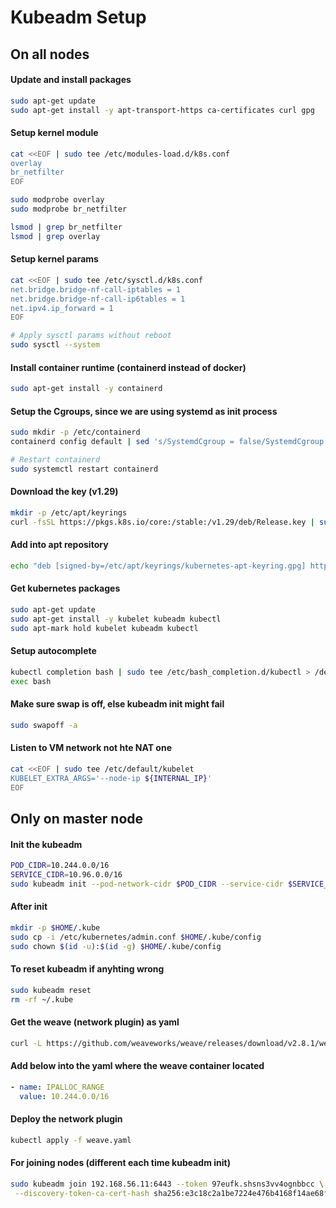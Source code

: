 # Kubeadm Setup

## On all nodes

#### Update and install packages

```bash
sudo apt-get update
sudo apt-get install -y apt-transport-https ca-certificates curl gpg
```

#### Setup kernel module

```bash
cat <<EOF | sudo tee /etc/modules-load.d/k8s.conf
overlay
br_netfilter
EOF

sudo modprobe overlay
sudo modprobe br_netfilter

lsmod | grep br_netfilter
lsmod | grep overlay
```

#### Setup kernel params

```bash
cat <<EOF | sudo tee /etc/sysctl.d/k8s.conf
net.bridge.bridge-nf-call-iptables = 1
net.bridge.bridge-nf-call-ip6tables = 1
net.ipv4.ip_forward = 1
EOF

# Apply sysctl params without reboot
sudo sysctl --system
```

#### Install container runtime (containerd instead of docker)

```bash
sudo apt-get install -y containerd
```

#### Setup the Cgroups, since we are using systemd as init process

```bash
sudo mkdir -p /etc/containerd
containerd config default | sed 's/SystemdCgroup = false/SystemdCgroup = true/' | sudo tee /etc/containerd/config.toml

# Restart containerd
sudo systemctl restart containerd
```

#### Download the key (v1.29)

```bash
mkdir -p /etc/apt/keyrings
curl -fsSL https://pkgs.k8s.io/core:/stable:/v1.29/deb/Release.key | sudo gpg --dearmor -o /etc/apt/keyrings/kubernetes-apt-keyring.gpg
```

#### Add into apt repository

```bash
echo "deb [signed-by=/etc/apt/keyrings/kubernetes-apt-keyring.gpg] https://pkgs.k8s.io/core:/stable:/${KUBE_LATEST}/deb/ /" | sudo tee /etc/apt/sources.list.d/kubernetes.list
```

#### Get kubernetes packages

```bash
sudo apt-get update
sudo apt-get install -y kubelet kubeadm kubectl
sudo apt-mark hold kubelet kubeadm kubectl
```

#### Setup autocomplete

```bash
kubectl completion bash | sudo tee /etc/bash_completion.d/kubectl > /dev/null
exec bash
```

#### Make sure swap is off, else kubeadm init might fail

```bash
sudo swapoff -a
```

#### Listen to VM network not hte NAT one

```bash
cat <<EOF | sudo tee /etc/default/kubelet
KUBELET_EXTRA_ARGS='--node-ip ${INTERNAL_IP}'
EOF
```

## Only on master node

#### Init the kubeadm

```bash
POD_CIDR=10.244.0.0/16
SERVICE_CIDR=10.96.0.0/16
sudo kubeadm init --pod-network-cidr $POD_CIDR --service-cidr $SERVICE_CIDR --apiserver-advertise-address $INTERNAL_IP
```

#### After init

```bash
mkdir -p $HOME/.kube
sudo cp -i /etc/kubernetes/admin.conf $HOME/.kube/config
sudo chown $(id -u):$(id -g) $HOME/.kube/config
```

#### To reset kubeadm if anyhting wrong

```bash
sudo kubeadm reset
rm -rf ~/.kube
```

#### Get the weave (network plugin) as yaml

```bash
curl -L https://github.com/weaveworks/weave/releases/download/v2.8.1/weave-daemonset-k8s.yaml > weave.yaml
```

#### Add below into the yaml where the weave container located

```yaml
- name: IPALLOC_RANGE
  value: 10.244.0.0/16
```

#### Deploy the network plugin

```bash
kubectl apply -f weave.yaml
```

#### For joining nodes (different each time kubeadm init)

```bash
sudo kubeadm join 192.168.56.11:6443 --token 97eufk.shsns3vv4ognbbcc \
 --discovery-token-ca-cert-hash sha256:e3c18c2a1be7224e476b4168f14ae68f4865260d5ee3d308b3a2a0e492b46bba
```
